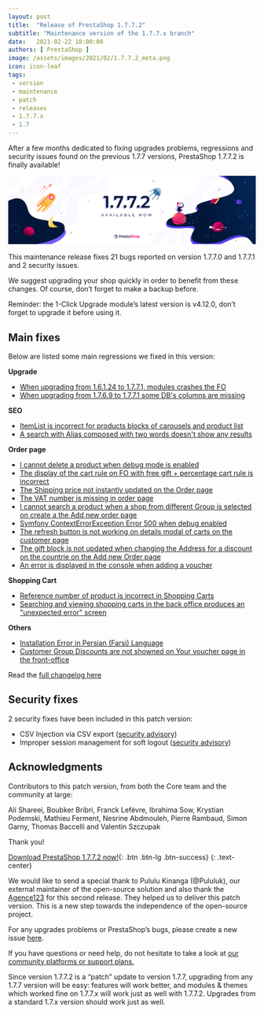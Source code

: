 ```yaml
---
layout: post
title:  "Release of PrestaShop 1.7.7.2"
subtitle: "Maintenance version of the 1.7.7.x branch"
date:   2021-02-22 18:00:00
authors: [ PrestaShop ]
image: /assets/images/2021/02/1.7.7.2_meta.png
icon: icon-leaf
tags:
 - version
 - maintenance
 - patch
 - releases
 - 1.7.7.x
 - 1.7
---
```


After a few months dedicated to fixing upgrades problems, regressions and security issues found on the previous 1.7.7 versions, PrestaShop 1.7.7.2 is finally available! 

![1.7.7.2 is available!](/assets/images/2021/02/1.7.7.2_banner.png)

This maintenance release fixes 21 bugs reported on version 1.7.7.0 and 1.7.7.1 and 2 security issues.

We suggest upgrading your shop quickly in order to benefit from these changes. Of course, don’t forget to make a backup before.

Reminder:  the 1-Click Upgrade module’s latest version is v4.12.0, don’t forget to upgrade it before using it.



## Main fixes

Below are listed some main regressions we fixed in this version:

**Upgrade**



*   [When upgrading from 1.6.1.24 to 1.7.7.1, modules crashes the FO](https://github.com/PrestaShop/PrestaShop/issues/22668)
*   [When upgrading from 1.7.6.9 to 1.7.7.1 some DB's columns are missing](https://github.com/PrestaShop/PrestaShop/issues/22881)

**SEO**



*   [ItemList is incorrect for products blocks of carousels and product list](https://github.com/PrestaShop/PrestaShop/issues/22636)
*   [A search with Alias composed with two words doesn't show any results](https://github.com/PrestaShop/PrestaShop/issues/22444)

**Order page**



*   [I cannot delete a product when debug mode is enabled](https://github.com/PrestaShop/PrestaShop/issues/22625)
*   [The display of the cart rule on FO with free gift + percentage cart rule is incorrect](https://github.com/PrestaShop/PrestaShop/issues/22615)
*   [The Shipping price not instantly updated on the Order page](https://github.com/PrestaShop/PrestaShop/issues/21267)
*   [The VAT number is missing in order page](https://github.com/PrestaShop/PrestaShop/issues/22830)
*   [I cannot search a product when a shop from different Group is selected on create a the Add new order page](https://github.com/PrestaShop/PrestaShop/issues/22460)
*   [Symfony ContextErrorException Error 500 when debug enabled](https://github.com/PrestaShop/PrestaShop/issues/22231)
*   [The refresh button is not working on details modal of carts on the customer page](https://github.com/PrestaShop/PrestaShop/issues/22105)
*   [The gift block is not updated when changing the Address for a discount on the countrie on the Add new Order page](https://github.com/PrestaShop/PrestaShop/issues/22243)
*   [An error is displayed in the console when adding a voucher](https://github.com/PrestaShop/PrestaShop/issues/22590)

**Shopping Cart**



*   [Reference number of product is incorrect in Shopping Carts](https://github.com/PrestaShop/PrestaShop/issues/22854)
*   [Searching and viewing shopping carts in the back office produces an "unexpected error" screen](https://github.com/PrestaShop/PrestaShop/issues/22812)

**Others**



*   [Installation Error in Persian (Farsi) Language](https://github.com/PrestaShop/PrestaShop/issues/22657)
*   [Customer Group Discounts are not showned on Your voucher page in the front-office](https://github.com/PrestaShop/PrestaShop/issues/22397)

Read the [full changelog here](https://github.com/PrestaShop/PrestaShop/releases/tag/1.7.7.2)

## Security fixes

2 security fixes have been included in this patch version:



*   CSV Injection via CSV export ([security advisory](https://github.com/PrestaShop/PrestaShop/security/advisories/GHSA-2rw4-2p99-cmx9))
*   Improper session management for soft logout ([security advisory](https://github.com/PrestaShop/PrestaShop/security/advisories/GHSA-557h-hf3c-whcg))


## Acknowledgments

Contributors to this patch version, from both the Core team and the community at large: 

Ali Shareei, Boubker Bribri, Franck Lefèvre, Ibrahima Sow, Krystian Podemski, Mathieu Ferment, Nesrine Abdmouleh, Pierre Rambaud, Simon Garny, Thomas Baccelli and Valentin Szczupak

Thank you!

[Download PrestaShop 1.7.7.2 now!](https://www.prestashop.com/en/download){: .btn .btn-lg .btn-success}
{: .text-center}

We would like to send a special thank to Pululu Kinanga (@Pululuk), our external maintainer of the open-source solution and also thank the [Agence123](https://www.lagence123.com/) for this second release. They helped us to deliver this patch version. This is a new step towards the independence of the open-source project.

For any upgrades problems or PrestaShop’s bugs, please create a new issue [here](https://github.com/PrestaShop/PrestaShop/issues/new/choose).

If you have questions or need help, do not hesitate to take a look at [our community platforms or support plans.](https://devdocs.prestashop.com/1.7/faq/i-need-help/)

Since version 1.7.7.2 is a “patch” update to version 1.7.7, upgrading from any 1.7.7 version will be easy: features will work better, and modules & themes which worked fine on 1.7.7.x will work just as well with 1.7.7.2. Upgrades from a standard 1.7.x version should work just as well.
